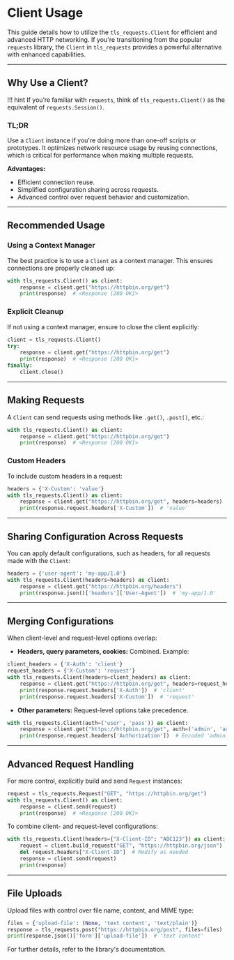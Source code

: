 Client Usage
================================

This guide details how to utilize the `tls_requests.Client` for efficient and advanced HTTP networking.
If you're transitioning from the popular `requests` library, the `Client` in `tls_requests` provides a powerful alternative with enhanced capabilities.

* * *

Why Use a Client?
-----------------

!!! hint
    If you’re familiar with `requests`, think of `tls_requests.Client()` as the equivalent of `requests.Session()`.

### TL;DR

Use a `Client` instance if you're doing more than one-off scripts or prototypes. It optimizes network resource usage by reusing connections, which is critical for performance when making multiple requests.

**Advantages:**

*   Efficient connection reuse.
*   Simplified configuration sharing across requests.
*   Advanced control over request behavior and customization.

* * *

Recommended Usage
-----------------

### Using a Context Manager

The best practice is to use a `Client` as a context manager. This ensures connections are properly cleaned up:

```python
with tls_requests.Client() as client:
    response = client.get("https://httpbin.org/get")
    print(response)  # <Response [200 OK]>
```

### Explicit Cleanup

If not using a context manager, ensure to close the client explicitly:

```python
client = tls_requests.Client()
try:
    response = client.get("https://httpbin.org/get")
    print(response)  # <Response [200 OK]>
finally:
    client.close()
```

* * *

Making Requests
---------------

A `Client` can send requests using methods like `.get()`, `.post()`, etc.:

```python
with tls_requests.Client() as client:
    response = client.get("https://httpbin.org/get")
    print(response)  # <Response [200 OK]>
```

### Custom Headers

To include custom headers in a request:

```python
headers = {'X-Custom': 'value'}
with tls_requests.Client() as client:
    response = client.get("https://httpbin.org/get", headers=headers)
    print(response.request.headers['X-Custom'])  # 'value'
```

* * *

Sharing Configuration Across Requests
-------------------------------------

You can apply default configurations, such as headers, for all requests made with the `Client`:

```python
headers = {'user-agent': 'my-app/1.0'}
with tls_requests.Client(headers=headers) as client:
    response = client.get("https://httpbin.org/headers")
    print(response.json()['headers']['User-Agent'])  # 'my-app/1.0'
```

* * *

Merging Configurations
----------------------

When client-level and request-level options overlap:

*   **Headers, query parameters, cookies:** Combined. Example:

```python
client_headers = {'X-Auth': 'client'}
request_headers = {'X-Custom': 'request'}
with tls_requests.Client(headers=client_headers) as client:
    response = client.get("https://httpbin.org/get", headers=request_headers)
    print(response.request.headers['X-Auth'])  # 'client'
    print(response.request.headers['X-Custom'])  # 'request'
```

*   **Other parameters:** Request-level options take precedence.

```python
with tls_requests.Client(auth=('user', 'pass')) as client:
    response = client.get("https://httpbin.org/get", auth=('admin', 'adminpass'))
    print(response.request.headers['Authorization'])  # Encoded 'admin:adminpass'

```

* * *

Advanced Request Handling
-------------------------

For more control, explicitly build and send `Request` instances:

```python
request = tls_requests.Request("GET", "https://httpbin.org/get")
with tls_requests.Client() as client:
    response = client.send(request)
    print(response)  # <Response [200 OK]>
```

To combine client- and request-level configurations:

```python
with tls_requests.Client(headers={"X-Client-ID": "ABC123"}) as client:
    request = client.build_request("GET", "https://httpbin.org/json")
    del request.headers["X-Client-ID"]  # Modify as needed
    response = client.send(request)
    print(response)
```

* * *

File Uploads
------------

Upload files with control over file name, content, and MIME type:

```python
files = {'upload-file': (None, 'text content', 'text/plain')}
response = tls_requests.post("https://httpbin.org/post", files=files)
print(response.json()['form']['upload-file'])  # 'text content'
```

For further details, refer to the library's documentation.
